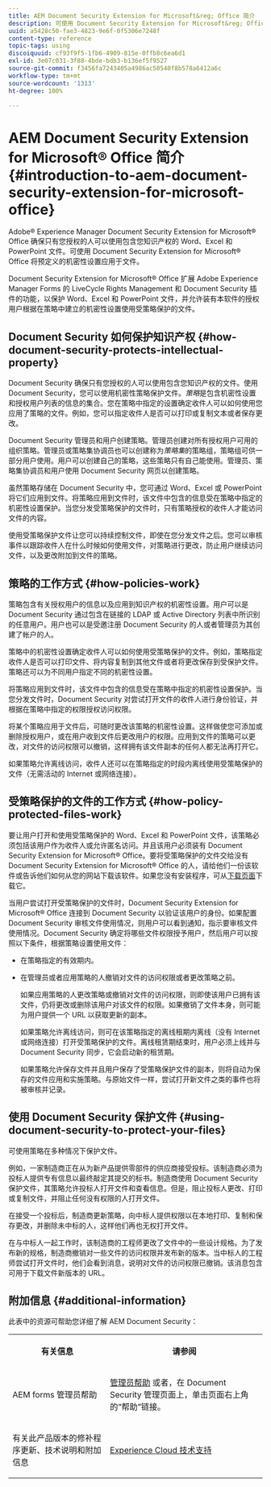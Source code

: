 ```yaml
---
title: AEM Document Security Extension for Microsoft&reg; Office 简介
description: 可使用 Document Security Extension for Microsoft&reg; Office 将预定义的机密性设置应用于 Microsoft&reg; Office 文件。
uuid: a5428c50-fae3-4823-9e6f-0f5306e7248f
content-type: reference
topic-tags: using
discoiquuid: cf93f9f5-1fb6-4909-815e-0ffb8c6ea6d1
exl-id: 3e07c031-3f88-4bde-bdb3-b136ef5f9527
source-git-commit: f3456fa7243405a4986ac50540f8b578a6412a6c
workflow-type: tm+mt
source-wordcount: '1313'
ht-degree: 100%

---
```


# AEM Document Security Extension for Microsoft® Office 简介{#introduction-to-aem-document-security-extension-for-microsoft-office}

Adobe® Experience Manager Document Security Extension for Microsoft® Office 确保只有您授权的人可以使用包含您知识产权的 Word、Excel 和 PowerPoint 文件。可使用 Document Security Extension for Microsoft® Office 将预定义的机密性设置应用于文件。

Document Security Extension for Microsoft® Office 扩展 Adobe Experience Manager Forms 的 LiveCycle Rights Management 和 Document Security 插件的功能，以保护 Word、Excel 和 PowerPoint 文件，并允许装有本软件的授权用户根据在策略中建立的机密性设置使用受策略保护的文件。

## Document Security 如何保护知识产权 {#how-document-security-protects-intellectual-property}

Document Security 确保只有您授权的人可以使用包含您知识产权的文件。使用 Document Security，您可以使用机密性策略保护文件。*策略*&#x200B;是包含机密性设置和授权用户列表的信息的集合。您在策略中指定的设置确定收件人可以如何使用您应用了策略的文件。例如，您可以指定收件人是否可以打印或复制文本或者保存更改。

Document Security 管理员和用户创建策略。管理员创建对所有授权用户可用的组织策略。管理员或策略集协调员也可以创建称为&#x200B;*策略集*&#x200B;的策略组，策略组可供一部分用户使用。用户可以创建自己的策略，这些策略只有自己能使用。管理员、策略集协调员和用户使用 Document Security 网页以创建策略。

虽然策略存储在 Document Security 中，您可通过 Word、Excel 或 PowerPoint 将它们应用到文件。将策略应用到文件时，该文件中包含的信息受在策略中指定的机密性设置保护。当您分发受策略保护的文件时，只有策略授权的收件人才能访问文件的内容。

使用受策略保护文件让您可以持续控制文件，即使在您分发文件之后。您可以审核事件以跟踪收件人在什么时候如何使用文件，对策略进行更改，防止用户继续访问文件，以及更改附加到文件的策略。

## 策略的工作方式 {#how-policies-work}

策略包含有关授权用户的信息以及应用到知识产权的机密性设置。用户可以是 Document Security 通过包含在链接的 LDAP 或 Active Directory 列表中所识别的任意用户。用户也可以是受邀注册 Document Security 的人或者管理员为其创建了帐户的人。

策略中的机密性设置确定收件人可以如何使用受策略保护的文件。例如，策略指定收件人是否可以打印文件、将内容复制到其他文件或者将更改保存到受保护文件。策略还可以为不同用户指定不同的机密性设置。

将策略应用到文件时，该文件中包含的信息受在策略中指定的机密性设置保护。当您分发文件时，Document Security 对尝试打开文件的收件人进行身份验证，并根据在策略中指定的权限授权访问权限。

将某个策略应用于文件后，可随时更改该策略的机密性设置。这样做使您可添加或删除授权用户，或在用户收到文件后更改用户的权限。应用到文件的策略可以更改，对文件的访问权限可以撤销，这样拥有该文件副本的任何人都无法再打开它。

如果策略允许离线访问，收件人还可以在策略指定的时段内离线使用受策略保护的文件（无需活动的 Internet 或网络连接）。

## 受策略保护的文件的工作方式 {#how-policy-protected-files-work}

要让用户打开和使用受策略保护的 Word、Excel 和 PowerPoint 文件，该策略必须包括该用户作为收件人或允许匿名访问。并且该用户必须装有 Document Security Extension for Microsoft® Office。要将受策略保护的文件交给没有 Document Security Extension for Microsoft® Office 的人，请给他们一份该软件或告诉他们如何从您的网站下载该软件。如果您没有安装程序，可从[下载页面](https://experienceleague.adobe.com/docs/experience-manager-document-security/using/download-installer.html?lang=en)下载它。

当用户尝试打开受策略保护的文件时，Document Security Extension for Microsoft® Office 连接到 Document Security 以验证该用户的身份。如果配置 Document Security 审核文件使用情况，则用户可以看到通知，指示要审核文件使用情况。Document Security 确定将哪些文件权限授予用户，然后用户可以按照以下条件，根据策略设置使用文件：

* 在策略指定的有效期内。
* 在管理员或者应用策略的人撤销对文件的访问权限或者更改策略之前。

   如果应用策略的人更改策略或撤销对文件的访问权限，则即使该用户已拥有该文件，仍将更改或删除该用户对该文件的权限。如果撤销了文件本身，则可能为用户提供一个 URL 以获取更新的副本。

   如果策略允许离线访问，则可在该策略指定的离线租期内离线（没有 Internet 或网络连接）打开受策略保护的文件。离线租赁期结束时，用户必须上线并与 Document Security 同步，它会启动新的租赁期。

   如果策略允许保存文件并且用户保存了受策略保护文件的副本，则将自动为保存的文件应用和实施策略。与原始文件一样，尝试打开新文件之类的事件也将被审核并记录。

## 使用 Document Security 保护文件 {#using-document-security-to-protect-your-files}

可使用策略在多种情况下保护文件。

例如，一家制造商正在从为新产品提供零部件的供应商接受投标。该制造商必须为投标人提供专有信息以最终敲定其提交的标书。制造商使用 Document Security 保护文件，其策略允许投标人打开文件和查看信息。但是，阻止投标人更改、打印或复制文件，并阻止任何没有权限的人打开文件。

在接受一个投标后，制造商更新策略，向中标人提供权限以在本地打印、复制和保存更改，并删除未中标的人，这样他们再也无权打开文件。

在与中标人一起工作时，该制造商的工程师更改了文件中的一些设计规格。为了发布新的规格，制造商撤销对一些文件的访问权限并发布新的版本。当中标人的工程师尝试打开文件时，他们会看到消息，说明对文件的访问权限已撤销。该消息包含可用于下载文件新版本的 URL。

## 附加信息 {#additional-information}

此表中的资源可帮助您详细了解 AEM Document Security：

<table >
 <tbody>
  <tr>
   <th><p>有关信息</p> </th>
   <th><p>请参阅</p> </th>
  </tr>
  <tr>
   <td><p>AEM forms 管理员帮助</p> </td>
   <td><p><a href="https://experienceleague.adobe.com/docs/experience-manager-65/forms/administrator-help/get-started/configure-general-aem-forms-settings.html?lang=en">管理员帮助</a> 或者，在 Document Security 管理页面上，单击页面右上角的“帮助”链接。</p> </td>
  </tr>
  <tr>
   <td><p>有关此产品版本的修补程序更新、技术说明和附加信息</p> </td>
   <td><p><a href="https://experienceleague.adobe.com/?support-solution=General&amp;support-tab=home#support">Experience Cloud 技术支持</a></p> </td>
  </tr>
 </tbody>
</table>
